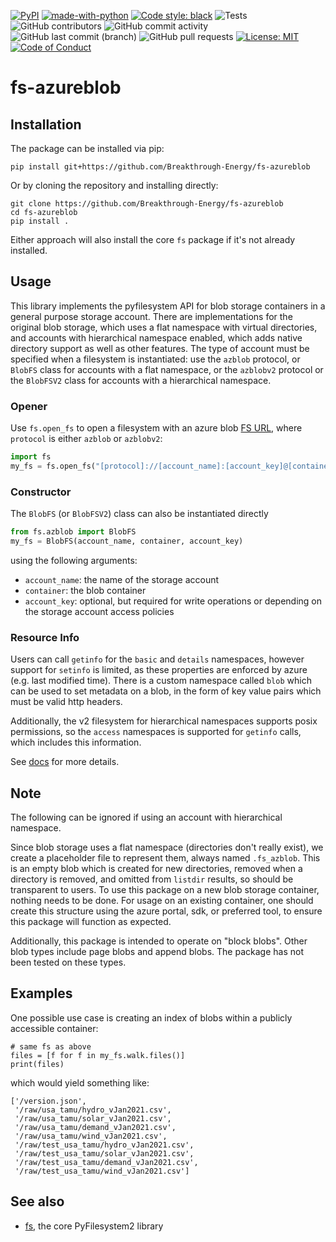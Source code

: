 [![PyPI](https://img.shields.io/pypi/v/fs-azureblob?color=purple)](https://pypi.org/project/fs-azureblob/)
[![made-with-python](https://img.shields.io/badge/Made%20with-Python-1f425f.svg)](https://www.python.org/)
[![Code style: black](https://img.shields.io/badge/code%20style-black-000000.svg)](https://github.com/psf/black)
![Tests](https://github.com/Breakthrough-Energy/fs-azureblob/workflows/Tests/badge.svg)
![GitHub contributors](https://img.shields.io/github/contributors/Breakthrough-Energy/fs-azureblob?logo=GitHub)
![GitHub commit activity](https://img.shields.io/github/commit-activity/m/Breakthrough-Energy/fs-azureblob?logo=GitHub)
![GitHub last commit (branch)](https://img.shields.io/github/last-commit/Breakthrough-Energy/fs-azureblob/main?logo=GitHub)
![GitHub pull requests](https://img.shields.io/github/issues-pr/Breakthrough-Energy/fs-azureblob?logo=GitHub)
[![License: MIT](https://img.shields.io/badge/License-MIT-yellow.svg)](https://opensource.org/licenses/MIT)
[![Code of Conduct](https://img.shields.io/badge/code%20of-conduct-ff69b4.svg?style=flat)](https://breakthrough-energy.github.io/docs/communication/code_of_conduct.html)

# fs-azureblob

## Installation

The package can be installed via pip:
```
pip install git+https://github.com/Breakthrough-Energy/fs-azureblob
```

Or by cloning the repository and installing directly:
```
git clone https://github.com/Breakthrough-Energy/fs-azureblob
cd fs-azureblob
pip install .
```
Either approach will also install the core `fs` package if it's not already installed.

## Usage

This library implements the pyfilesystem API for blob storage containers in a general
purpose storage account. There are implementations for the original blob storage, which
uses a flat namespace with virtual directories, and accounts with hierarchical namespace
enabled, which adds native directory support as well as other features. The type of
account must be specified when a filesystem is instantiated: use the `azblob` protocol,
or `BlobFS` class for accounts with a flat namespace, or the `azblobv2` protocol or the
`BlobFSV2` class for accounts with a hierarchical namespace. 

### Opener

Use `fs.open_fs` to open a filesystem with an azure blob
[FS URL](https://docs.pyfilesystem.org/en/latest/openers.html), where `protocol` is
either `azblob` or `azblobv2`:

```python
import fs
my_fs = fs.open_fs("[protocol]://[account_name]:[account_key]@[container]")
```

### Constructor

The `BlobFS` (or `BlobFSV2`) class can also be instantiated directly

```python
from fs.azblob import BlobFS
my_fs = BlobFS(account_name, container, account_key)
```

using the following arguments:

- `account_name`: the name of the storage account
- `container`: the blob container
- `account_key`: optional, but required for write operations or depending on the storage account access policies

### Resource Info
Users can call `getinfo` for the `basic` and `details` namespaces, however support for
`setinfo` is limited, as these properties are enforced by azure (e.g. last modified
time). There is a custom namespace called `blob` which can be used to set metadata on a
blob, in the form of key value pairs which must be valid http headers.

Additionally, the v2 filesystem for hierarchical namespaces supports posix permissions,
so the `access` namespaces is supported for `getinfo` calls, which includes this
information.

See [docs](https://docs.pyfilesystem.org/en/latest/info.html) for more details.

## Note
The following can be ignored if using an account with hierarchical namespace.

Since blob storage uses a flat namespace (directories don't really exist), we create a
placeholder file to represent them, always named `.fs_azblob`. This is an empty blob
which is created for new directories, removed when a directory is removed, and omitted
from `listdir` results, so should be transparent to users. To use this package on a new
blob storage container, nothing needs to be done. For usage on an existing container,
one should create this structure using the azure portal, sdk, or preferred tool, to
ensure this package will function as expected.

Additionally, this package is intended to operate on "block blobs". Other blob types
include page blobs and append blobs. The package has not been tested on these types.

## Examples

One possible use case is creating an index of blobs within a publicly accessible
container:

```
# same fs as above
files = [f for f in my_fs.walk.files()]
print(files)
```

which would yield something like:
```
['/version.json',
 '/raw/usa_tamu/hydro_vJan2021.csv',
 '/raw/usa_tamu/solar_vJan2021.csv',
 '/raw/usa_tamu/demand_vJan2021.csv',
 '/raw/usa_tamu/wind_vJan2021.csv',
 '/raw/test_usa_tamu/hydro_vJan2021.csv',
 '/raw/test_usa_tamu/solar_vJan2021.csv',
 '/raw/test_usa_tamu/demand_vJan2021.csv',
 '/raw/test_usa_tamu/wind_vJan2021.csv']

```

## See also

-   [fs](https://github.com/Pyfilesystem/pyfilesystem2), the core
    PyFilesystem2 library

